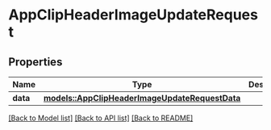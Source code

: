 # AppClipHeaderImageUpdateRequest

## Properties

Name | Type | Description | Notes
------------ | ------------- | ------------- | -------------
**data** | [**models::AppClipHeaderImageUpdateRequestData**](AppClipHeaderImageUpdateRequest_data.md) |  | 

[[Back to Model list]](../README.md#documentation-for-models) [[Back to API list]](../README.md#documentation-for-api-endpoints) [[Back to README]](../README.md)


